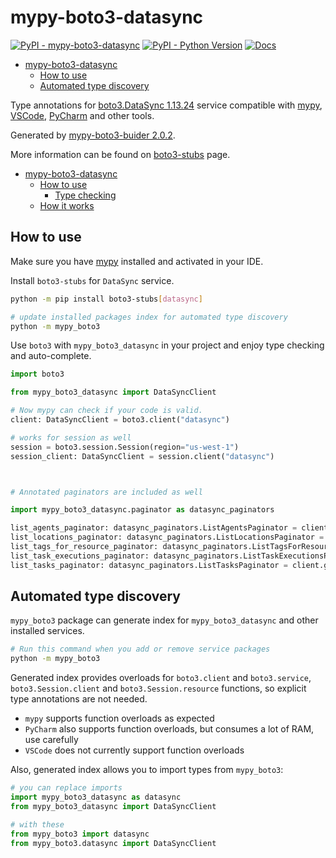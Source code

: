 # mypy-boto3-datasync

[![PyPI - mypy-boto3-datasync](https://img.shields.io/pypi/v/mypy-boto3-datasync.svg?color=blue)](https://pypi.org/project/mypy-boto3-datasync)
[![PyPI - Python Version](https://img.shields.io/pypi/pyversions/mypy-boto3-datasync.svg?color=blue)](https://pypi.org/project/mypy-boto3-datasync)
[![Docs](https://img.shields.io/readthedocs/mypy-boto3-builder.svg?color=blue)](https://mypy-boto3-builder.readthedocs.io/)

- [mypy-boto3-datasync](#mypy-boto3-datasync)
  - [How to use](#how-to-use)
  - [Automated type discovery](#automated-type-discovery)


Type annotations for
[boto3.DataSync 1.13.24](https://boto3.amazonaws.com/v1/documentation/api/1.13.24/reference/services/datasync.html#DataSync) service
compatible with [mypy](https://github.com/python/mypy), [VSCode](https://code.visualstudio.com/),
[PyCharm](https://www.jetbrains.com/pycharm/) and other tools.

Generated by [mypy-boto3-buider 2.0.2](https://github.com/vemel/mypy_boto3_builder).

More information can be found on [boto3-stubs](https://pypi.org/project/boto3-stubs/) page.

- [mypy-boto3-datasync](#mypy-boto3-datasync)
  - [How to use](#how-to-use)
    - [Type checking](#type-checking)
  - [How it works](#how-it-works)

## How to use

Make sure you have [mypy](https://github.com/python/mypy) installed and activated in your IDE.

Install `boto3-stubs` for `DataSync` service.

```bash
python -m pip install boto3-stubs[datasync]

# update installed packages index for automated type discovery
python -m mypy_boto3
```

Use `boto3` with `mypy_boto3_datasync` in your project and enjoy type checking and auto-complete.

```python
import boto3

from mypy_boto3_datasync import DataSyncClient

# Now mypy can check if your code is valid.
client: DataSyncClient = boto3.client("datasync")

# works for session as well
session = boto3.session.Session(region="us-west-1")
session_client: DataSyncClient = session.client("datasync")



# Annotated paginators are included as well

import mypy_boto3_datasync.paginator as datasync_paginators

list_agents_paginator: datasync_paginators.ListAgentsPaginator = client.get_paginator("list_agents")
list_locations_paginator: datasync_paginators.ListLocationsPaginator = client.get_paginator("list_locations")
list_tags_for_resource_paginator: datasync_paginators.ListTagsForResourcePaginator = client.get_paginator("list_tags_for_resource")
list_task_executions_paginator: datasync_paginators.ListTaskExecutionsPaginator = client.get_paginator("list_task_executions")
list_tasks_paginator: datasync_paginators.ListTasksPaginator = client.get_paginator("list_tasks")
```

## Automated type discovery

`mypy_boto3` package can generate index for `mypy_boto3_datasync` and other installed services.

```bash
# Run this command when you add or remove service packages
python -m mypy_boto3
```

Generated index provides overloads for `boto3.client` and `boto3.service`,
`boto3.Session.client` and `boto3.Session.resource` functions,
so explicit type annotations are not needed.

- `mypy` supports function overloads as expected
- `PyCharm` also supports function overloads, but consumes a lot of RAM, use carefully
- `VSCode` does not currently support function overloads

Also, generated index allows you to import types from `mypy_boto3`:

```python
# you can replace imports
import mypy_boto3_datasync as datasync
from mypy_boto3_datasync import DataSyncClient

# with these
from mypy_boto3 import datasync
from mypy_boto3.datasync import DataSyncClient
```